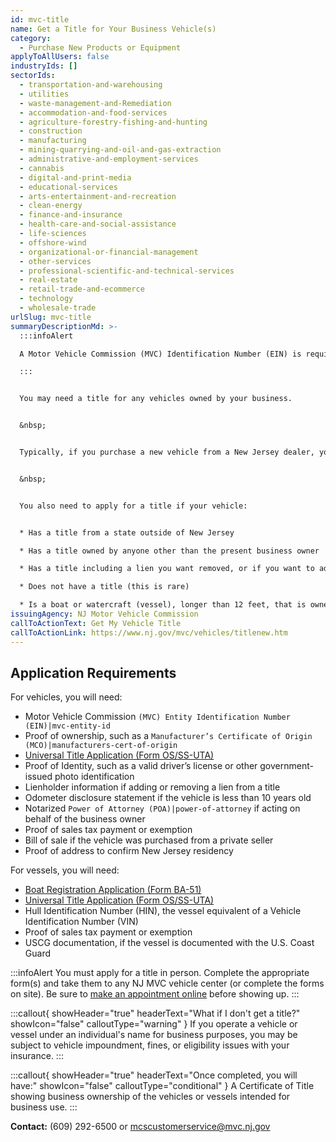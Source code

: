 ```yaml
---
id: mvc-title
name: Get a Title for Your Business Vehicle(s)
category:
  - Purchase New Products or Equipment
applyToAllUsers: false
industryIds: []
sectorIds:
  - transportation-and-warehousing
  - utilities
  - waste-management-and-Remediation
  - accommodation-and-food-services
  - agriculture-forestry-fishing-and-hunting
  - construction
  - manufacturing
  - mining-quarrying-and-oil-and-gas-extraction
  - administrative-and-employment-services
  - cannabis
  - digital-and-print-media
  - educational-services
  - arts-entertainment-and-recreation
  - clean-energy
  - finance-and-insurance
  - health-care-and-social-assistance
  - life-sciences
  - offshore-wind
  - organizational-or-financial-management
  - other-services
  - professional-scientific-and-technical-services
  - real-estate
  - retail-trade-and-ecommerce
  - technology
  - wholesale-trade
urlSlug: mvc-title
summaryDescriptionMd: >-
  :::infoAlert

  A Motor Vehicle Commission (MVC) Identification Number (EIN) is required before applying for or changing a vehicle title

  :::


  You may need a title for any vehicles owned by your business.


  &nbsp;


  Typically, if you purchase a new vehicle from a New Jersey dealer, you will get a title as part of the sales process. If you opt out of this, you as the buyer are responsible for completing this process **within ten days of the vehicle’s purchase.**


  &nbsp;


  You also need to apply for a title if your vehicle:


  * Has a title from a state outside of New Jersey

  * Has a title owned by anyone other than the present business owner

  * Has a title including a lien you want removed, or if you want to add a lien to the title

  * Does not have a title (this is rare)

  * Is a boat or watercraft (vessel), longer than 12 feet, that is owned by someone other than the intended business owner
issuingAgency: NJ Motor Vehicle Commission
callToActionText: Get My Vehicle Title
callToActionLink: https://www.nj.gov/mvc/vehicles/titlenew.htm
---
```

## Application Requirements
For vehicles, you will need:

* Motor Vehicle Commission `(MVC) Entity Identification Number (EIN)|mvc-entity-id`
* Proof of ownership, such as a `Manufacturer’s Certificate of Origin (MCO)|manufacturers-cert-of-origin`
* [Universal Title Application (Form OS/SS-UTA)](https://www.nj.gov/mvc/pdf/vehicles/OS-SS-UTA.pdf)
* Proof of Identity, such as a valid driver’s license or other government-issued photo identification
* Lienholder information if adding or removing a lien from a title
* Odometer disclosure statement if the vehicle is less than 10 years old
* Notarized `Power of Attorney (POA)|power-of-attorney` if acting on behalf of the business owner
* Proof of sales tax payment or exemption
* Bill of sale if the vehicle was purchased from a private seller
* Proof of address to confirm New Jersey residency

For vessels, you will need:

* [Boat Registration Application (Form BA-51)](https://www.nj.gov/mvc/pdf/vehicles/BA-51.pdf)
* [Universal Title Application (Form OS/SS-UTA)](https://www.nj.gov/mvc/pdf/vehicles/OS-SS-UTA.pdf)
* Hull Identification Number (HIN), the vessel equivalent of a Vehicle Identification Number (VIN)
* Proof of sales tax payment or exemption
* USCG documentation, if the vessel is documented with the U.S. Coast Guard

:::infoAlert 
 You must apply for a title in person. Complete the appropriate form(s) and take them to any NJ MVC vehicle center (or complete the forms on site). Be sure to [make an appointment online](https://telegov.njportal.com/njmvc/AppointmentWizard/8) before showing up.
:::

:::callout{ showHeader="true" headerText="What if I don't get a title?" showIcon="false" calloutType="warning" }
If you operate a vehicle or vessel under an individual's name for business purposes, you may be subject to vehicle impoundment, fines, or eligibility issues with your insurance.
:::

:::callout{ showHeader="true" headerText="Once completed, you will have:" showIcon="false" calloutType="conditional" }
A Certificate of Title showing business ownership of the vehicles or vessels intended for business use.
:::

**Contact:** (609) 292-6500 or mcscustomerservice@mvc.nj.gov

